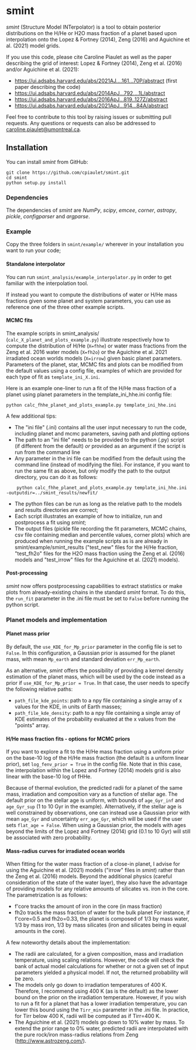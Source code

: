 # smint
*smint* (Structure Model INTerpolator) is a tool to obtain posterior distributions on the H/He or H2O mass fraction of a planet based upon interpolation onto the Lopez & Fortney (2014), Zeng (2016) and Aguichine et al. (2021) model grids. 

If you use this code, please cite Caroline Piaulet as well as the paper describing the grid of interest: Lopez & Fortney (2014), Zeng et al. (2016) and/or Aguichine et al. (2021): 
* https://ui.adsabs.harvard.edu/abs/2021AJ....161...70P/abstract (first paper describing the code) 
* https://ui.adsabs.harvard.edu/abs/2014ApJ...792....1L/abstract
* https://ui.adsabs.harvard.edu/abs/2016ApJ...819..127Z/abstract
* https://ui.adsabs.harvard.edu/abs/2021ApJ...914...84A/abstract

Feel free to contribute to this tool by raising issues or submitting pull requests. Any questions or requests can also be addressed to caroline.piaulet@umontreal.ca.

## Installation
You can install *smint* from GitHub:

    git clone https://github.com/cpiaulet/smint.git
    cd smint
    python setup.py install

### Dependencies
The dependencies of *smint* are *NumPy*, *scipy*, *emcee*, *corner*, *astropy*, *pickle*, *configparser* and *argparse*.

### Example
Copy the three folders in ```smint/example/``` wherever in your installation you want to run your code;

#### Standalone interpolator
You can run ```smint_analysis/example_interpolator.py``` in order to get familiar with the interpolation tool.

If instead you want to compute the distributions of water or H/He mass fractions given some planet and system parameters, you can use as reference one of the three other example scripts. 


#### MCMC fits
The example scripts in smint_analysis/ (```calc_X_planet_and_plots_example.py```) illustrate respectively how to compute the distribution of H/He (```X=fhhe```) or water mass fractions from the Zeng et al. 2016 water models (```X=fh2o```) or the Aguichine et al. 2021 irradiated ocean worlds models (```X=irrow```) given basic planet parameters. Parameters of the planet, star, MCMC fits and plots can be modified from the default values using a config file, examples of which are provided for each type of fit as ```template_ini_X.ini```. 

Here is an example one-liner to run a fit of the H/He mass fraction of a planet using planet parameters in the template_ini_hhe.ini config file:

    python calc_fhhe_planet_and_plots_example.py template_ini_hhe.ini

A few additional tips:
* The "ini file" (.ini) contains all the user input necessary to run the code, including planet and mcmc parameters, saving path and plotting options
* The path to an "ini file" needs to be provided to the python (.py) script (if different from the default) *or* provided as an argument if the script is run from the command line
* Any parameter in the ini file can be modified from the default using the command line (instead of modifying the file). For instance, if you want to run the same fit as above, but only modify the path to the output directory, you can do it as follows:
```
    python calc_fhhe_planet_and_plots_example.py template_ini_hhe.ini -outputdir=../smint_results/newfit/
```
* The python files can be run as long as the relative path to the models and results directories are correct;
* Each script illustrates an example of how to initialize, run and postprocess a fit using *smint*;
* The output files (pickle file recording the fit parameters, MCMC chains, csv file containing median and percentile values, corner plots) which are produced when running the example scripts as is are already in smint/example/smint_results ("test_new" files for the H/He fraction, "test_fh2o" files for the H2O mass fraction using the Zeng et al. (2016) models and "test_irrow" files for the Aguichine et al. (2021) models).

#### Post-processing

*smint* now offers postprocessing capabilities to extract statistics or make plots from already-existing chains in the standard *smint* format. To do this, the ```run_fit``` parameter in the .ini file must be set to ```False``` before running the python script.

### Planet models and implementation

#### Planet mass prior

By default, the ```use_KDE_for_Mp_prior``` parameter in the config file is set to ```False```. In this configuration, a Gaussian prior is assumed for the planet mass, with mean ```Mp_earth``` and standard deviation ```err_Mp_earth```.

As an alternative, *smint* offers the possibility of providing a kernel density estimation of the planet mass, which will be used by the code instead as a prior if  ```use_KDE_for_Mp_prior = True```. In that case, the user needs to specify the following relative paths:
* ```path_file_kde_points```: path to a npy file containing a single array of x values for the KDE, in units of Earth masses;
* ```path_file_kde_density```: path to a npy file containing a single array of KDE estimates of the probability evaluated at the x values from the "points" array.


#### H/He mass fraction fits - options for MCMC priors

If you want to explore a fit to the H/He mass fraction using a uniform prior on the base-10 log of the H/He mass fraction (the default is a uniform linear prior), set ```log_fenv_prior = True``` in the config file. Note that in this case, the interpolation within the Lopez and Fortney (2014) models grid is also linear with the base-10 log of fHHe.

Because of thermal evolution, the predicted radii for a planet of the same mass, irradiation and composition vary as a function of stellar age. The default prior on the stellar age is uniform, with bounds of ```age_Gyr_inf``` and ```age_Gyr_sup``` (1 to 10 Gyr in the example). Alternatively, if the stellar age is well constrained by observations, one can instead use a Gaussian prior with mean ```age_Gyr``` and uncertainty ```err_age_Gyr```, which will be used if the user sets ```flat_age = False```. When using a Gaussian prior, the models with ages beyond the limits of the Lopez and Fortney (2014) grid (0.1 to 10 Gyr) will still be associated with zero probability.

#### Mass-radius curves for irradiated ocean worlds

When fitting for the water mass fraction of a close-in planet, I advise for using the Aguichine et al. (2021) models ("irrow" files in *smint*) rather than the Zeng et al. (2016) models. Beyond the additional physics (careful consideration of the state of the water layer), they also have the advantage of providing models for any relative amounts of silicates vs. iron in the core. The parametrization is as follows:
* f'core tracks the amount of iron in the core (in mass fraction)
* fh2o tracks the mass fraction of water for the bulk planet
For instance, if f'core=0.5 and fh2o=0.33, the planet is composed of 1/3 by mass water, 1/3 by mass iron, 1/3 by mass silicates (iron and silicates being in equal amounts in the core).

A few noteworthy details about the implementation:
* The radii are calculated, for a given composition, mass and irradiation temperature, using scaling relations. However, the code will check the bank of actual model calculations for whether or not a given set of input parameters yielded a physical model. If not, the returned probability will be zero.
* The models only go down to irradiation temperatures of 400 K. Therefore, I recommend using 400 K (as is the default) as the lower bound on the prior on the irradiation temperature. However, if you wish to run a fit for a planet that has a lower irradiation temperature, you can lower this bound using the ```Tirr_min``` parameter in the .ini file. In practice, for Tirr below 400 K, radii will be computed as if Tirr=400 K.
* The Aguichine et al. (2021) models go down to 10% water by mass. To extend the prior range to 0% water, predicted radii are interpolated with the pure rock/iron mass-radius relations from Zeng (http://www.astrozeng.com/).

